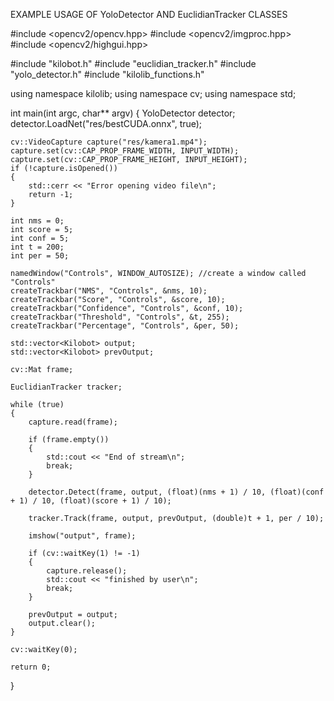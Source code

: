 EXAMPLE USAGE OF YoloDetector AND EuclidianTracker CLASSES

#include <opencv2/opencv.hpp>
#include <opencv2/imgproc.hpp>
#include <opencv2/highgui.hpp>

#include "kilobot.h"
#include "euclidian_tracker.h"
#include "yolo_detector.h"
#include "kilolib_functions.h"

using namespace kilolib;
using namespace cv;
using namespace std;

int main(int argc, char** argv)
{
    YoloDetector detector;
    detector.LoadNet("res/bestCUDA.onnx", true);

    cv::VideoCapture capture("res/kamera1.mp4");
    capture.set(cv::CAP_PROP_FRAME_WIDTH, INPUT_WIDTH);
    capture.set(cv::CAP_PROP_FRAME_HEIGHT, INPUT_HEIGHT);
    if (!capture.isOpened())
    {
        std::cerr << "Error opening video file\n";
        return -1;
    }

    int nms = 0;
    int score = 5;
    int conf = 5;
    int t = 200;
    int per = 50;

    namedWindow("Controls", WINDOW_AUTOSIZE); //create a window called "Controls"
    createTrackbar("NMS", "Controls", &nms, 10);
    createTrackbar("Score", "Controls", &score, 10);
    createTrackbar("Confidence", "Controls", &conf, 10);
    createTrackbar("Threshold", "Controls", &t, 255);
    createTrackbar("Percentage", "Controls", &per, 50);

    std::vector<Kilobot> output;
    std::vector<Kilobot> prevOutput;

    cv::Mat frame;

    EuclidianTracker tracker;

    while (true)
    {
        capture.read(frame);

        if (frame.empty())
        {
            std::cout << "End of stream\n";
            break;
        }

        detector.Detect(frame, output, (float)(nms + 1) / 10, (float)(conf + 1) / 10, (float)(score + 1) / 10);

        tracker.Track(frame, output, prevOutput, (double)t + 1, per / 10);

        imshow("output", frame);

        if (cv::waitKey(1) != -1)
        {
            capture.release();
            std::cout << "finished by user\n";
            break;
        }

        prevOutput = output;
        output.clear();
    }

    cv::waitKey(0);

    return 0;
}